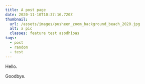 ```yaml
---
title: A post page
date: 2020-11-10T10:37:16.720Z
thumbnail:
  url: /assets/images/pusheen_zoom_background_beach_2020.jpg
  alt: a pic
  classes: feature test asodhioas
tags:
  - post
  - random
  - test
---
```


Hello.

Goodbye.
